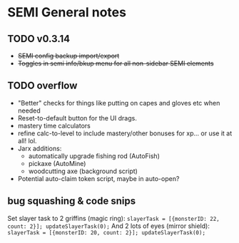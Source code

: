 # SEMI General notes

## TODO v0.3.14

* ~~SEMI config backup import/export~~
* ~~Toggles in semi info/bkup menu for all non-sidebar SEMI elements~~

## TODO overflow

* "Better" checks for things like putting on capes and gloves etc when needed
* Reset-to-default button for the UI drags.
* mastery time calculators
* refine calc-to-level to include mastery/other bonuses for xp... or use it at all! lol.
* Jarx additions:
    * automatically upgrade fishing rod (AutoFish)
    * pickaxe (AutoMine)
    * woodcutting axe (background script)
* Potential auto-claim token script, maybe in auto-open?

## bug squashing & code snips

Set slayer task to 2 griffins (magic ring):
`slayerTask = [{monsterID: 22, count: 2}]; updateSlayerTask(0);`
And 2 lots of eyes (mirror shield):
`slayerTask = [{monsterID: 20, count: 2}]; updateSlayerTask(0);`
